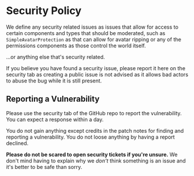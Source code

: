 # Security Policy

We define any security related issues as issues that allow for access to certain components and types that should be moderated, such as `SimpleAvatarProtection` as that can allow for avatar ripping or any of the permissions components as those control the world itself.

...or anything else that's security related.

If you believe you have found a security issue, please report it here on the security tab as creating a public issue is not advised as it allows bad actors to abuse the bug while it is still present.

## Reporting a Vulnerability

Please use the security tab of the GitHub repo to report the vulnerability. You can expect a response within a day.

You do not gain anything except credits in the patch notes for finding and reporting a vulnerability. You do not loose anything by having a report declined.

**Please do not be scared to open security tickets if you're unsure.** We don't mind having to explain why we *don't* think something is an issue and it's better to be safe than sorry.
